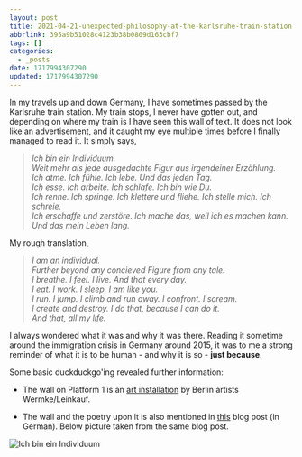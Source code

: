 ```yaml
---
layout: post
title: 2021-04-21-unexpected-philosophy-at-the-karlsruhe-train-station
abbrlink: 395a9b51028c4123b38b0809d163cbf7
tags: []
categories:
  - _posts
date: 1717994307290
updated: 1717994307290
---
```


In my travels up and down Germany, I have sometimes passed by the Karlsruhe train station. My train stops, I never have gotten out, and depending on where my train is I have seen this wall of text. It does not look like an advertisement, and it caught my eye multiple times before I finally managed to read it. It simply says,

> *Ich bin ein Individuum.*\
> *Weit mehr als jede ausgedachte Figur aus irgendeiner Erzählung.*\
> *Ich atme. Ich fühle. Ich lebe. Und das jeden Tag.*\
> *Ich esse. Ich arbeite. Ich schlafe. Ich bin wie Du.*\
> *Ich renne. Ich springe. Ich klettere und fliehe. Ich stelle mich. Ich schreie.*\
> *Ich erschaffe und zerstöre. Ich mache das, weil ich es machen kann.*\
> *Und das mein Leben lang.*

My rough translation,

> *I am an individual.*\
> *Further beyond any concieved Figure from any tale.*\
> *I breathe. I feel. I live. And that every day.*\
> *I eat. I work. I sleep. I am like you.*\
> *I run. I jump. I climb and run away. I confront. I scream.*\
> *I create and destroy. I do that, because I can do it.*\
> *And that, all my life.*

I always wondered what it was and why it was there. Reading it sometime around the immigration crisis in Germany around 2015, it was to me a strong reminder of what it is to be human - and why it is so - **just because**.

Some basic duckduckgo'ing revealed further information:

- The wall on Platform 1 is an [art installation](https://m.karlsruhe.de/kunst/db/de/schriftbild.html/) by Berlin artists Wermke/Leinkauf.

- The wall and the poetry upon it is also mentioned in [this](http://stephan-teuber.de/unerwartete-poesie-beim-umsteigen) blog post (in German). Below picture taken from the same blog post.

![Ich bin ein Individuum](https://i.ibb.co/xDhwf9x/e2fdfb62d73d43ae81e122c34d2b6049.png)
